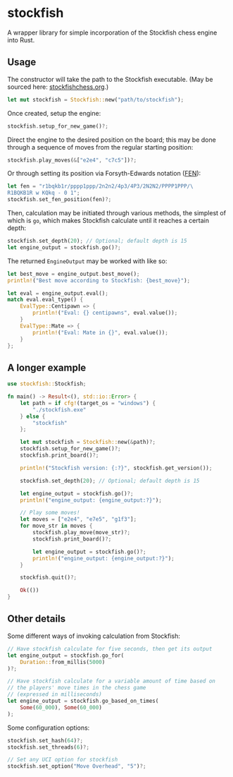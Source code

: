 # stockfish

A wrapper library for simple incorporation of the Stockfish chess engine into Rust.

## Usage

The constructor will take the path to the Stockfish executable. (May be sourced here: [stockfishchess.org](https://stockfishchess.org/download/).)

```rust
let mut stockfish = Stockfish::new("path/to/stockfish");
```

Once created, setup the engine:

```rust
stockfish.setup_for_new_game()?;
```

Direct the engine to the desired position on the board; this may be done through a sequence of moves from the regular starting position:

```rust
stockfish.play_moves(&["e2e4", "c7c5"])?;
```

Or through setting its position via Forsyth-Edwards notation ([FEN](https://www.chessprogramming.org/Forsyth-Edwards_Notation)):

```rust
let fen = "r1bqkb1r/pppp1ppp/2n2n2/4p3/4P3/2N2N2/PPPP1PPP/\
R1BQKB1R w KQkq - 0 1";
stockfish.set_fen_position(fen)?;
```

Then, calculation may be initiated through various methods, the simplest of which
is `go`, which makes Stockfish calculate until it reaches a certain depth:

```rust
stockfish.set_depth(20); // Optional; default depth is 15
let engine_output = stockfish.go()?;
```

The returned `EngineOutput` may be worked with like so:

```rust
let best_move = engine_output.best_move();
println!("Best move according to Stockfish: {best_move}");

let eval = engine_output.eval();
match eval.eval_type() {
    EvalType::Centipawn => {
        println!("Eval: {} centipawns", eval.value());
    }
    EvalType::Mate => {
        println!("Eval: Mate in {}", eval.value());
    }
};
```

## A longer example

```rust
use stockfish::Stockfish;

fn main() -> Result<(), std::io::Error> {
    let path = if cfg!(target_os = "windows") {
        "./stockfish.exe"
    } else {
        "stockfish"
    };

    let mut stockfish = Stockfish::new(&path)?;
    stockfish.setup_for_new_game()?;
    stockfish.print_board()?;

    println!("Stockfish version: {:?}", stockfish.get_version());

    stockfish.set_depth(20); // Optional; default depth is 15

    let engine_output = stockfish.go()?;
    println!("engine_output: {engine_output:?}");

    // Play some moves!
    let moves = ["e2e4", "e7e5", "g1f3"];
    for move_str in moves {
        stockfish.play_move(move_str)?;
        stockfish.print_board()?;

        let engine_output = stockfish.go()?;
        println!("engine_output: {engine_output:?}");
    }

    stockfish.quit()?;

    Ok(())
}
```

## Other details

Some different ways of invoking calculation from Stockfish:

```rust
// Have stockfish calculate for five seconds, then get its output
let engine_output = stockfish.go_for(
    Duration::from_millis(5000)
)?;

// Have stockfish calculate for a variable amount of time based on
// the players' move times in the chess game
// (expressed in milliseconds)
let engine_output = stockfish.go_based_on_times(
    Some(60_000), Some(60_000)
);
```

Some configuration options:

```rust
stockfish.set_hash(64)?;
stockfish.set_threads(6)?;

// Set any UCI option for stockfish
stockfish.set_option("Move Overhead", "5")?;
```